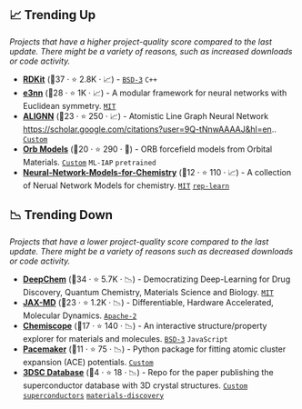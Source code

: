 ## 📈 Trending Up

_Projects that have a higher project-quality score compared to the last update. There might be a variety of reasons, such as increased downloads or code activity._

- <b><a href="https://github.com/rdkit/rdkit">RDKit</a></b> (🥇37 ·  ⭐ 2.8K · 📈) -  <code><a href="http://bit.ly/3aKzpTv">BSD-3</a></code> <code>C++</code>
- <b><a href="https://github.com/e3nn/e3nn">e3nn</a></b> (🥇28 ·  ⭐ 1K · 📈) - A modular framework for neural networks with Euclidean symmetry. <code><a href="http://bit.ly/34MBwT8">MIT</a></code>
- <b><a href="https://github.com/usnistgov/alignn">ALIGNN</a></b> (🥇23 ·  ⭐ 250 · 📈) - Atomistic Line Graph Neural Network https://scholar.google.com/citations?user=9Q-tNnwAAAAJ&hl=en.. <code><a href="https://github.com/usnistgov/alignn/blob/main/LICENSE.rst">Custom</a></code>
- <b><a href="https://github.com/orbital-materials/orb-models">Orb Models</a></b> (🥈20 ·  ⭐ 290 · 🐣) - ORB forcefield models from Orbital Materials. <code><a href="https://github.com/orbital-materials/orb-models/blob/main/LICENSE">Custom</a></code> <code>ML-IAP</code> <code>pretrained</code>
- <b><a href="https://github.com/Eipgen/Neural-Network-Models-for-Chemistry">Neural-Network-Models-for-Chemistry</a></b> (🥈12 ·  ⭐ 110 · 📈) - A collection of Nerual Network Models for chemistry. <code><a href="http://bit.ly/34MBwT8">MIT</a></code> <a href="https://en.wikipedia.org/wiki/Feature_learning"><code>rep-learn</code></a>

## 📉 Trending Down

_Projects that have a lower project-quality score compared to the last update. There might be a variety of reasons such as decreased downloads or code activity._

- <b><a href="https://github.com/deepchem/deepchem">DeepChem</a></b> (🥇34 ·  ⭐ 5.7K · 📉) - Democratizing Deep-Learning for Drug Discovery, Quantum Chemistry, Materials Science and Biology. <code><a href="http://bit.ly/34MBwT8">MIT</a></code>
- <b><a href="https://github.com/jax-md/jax-md">JAX-MD</a></b> (🥇23 ·  ⭐ 1.2K · 📉) - Differentiable, Hardware Accelerated, Molecular Dynamics. <code><a href="http://bit.ly/3nYMfla">Apache-2</a></code>
- <b><a href="https://github.com/lab-cosmo/chemiscope">Chemiscope</a></b> (🥉17 ·  ⭐ 140 · 📉) - An interactive structure/property explorer for materials and molecules. <code><a href="http://bit.ly/3aKzpTv">BSD-3</a></code> <code>JavaScript</code>
- <b><a href="https://cortner.github.io/ACEweb/software/">Pacemaker</a></b> (🥈11 ·  ⭐ 75 · 📉) - Python package for fitting atomic cluster expansion (ACE) potentials. <code><a href="https://github.com/ICAMS/python-ace/blob/master/LICENSE.md">Custom</a></code>
- <b><a href="https://github.com/aimat-lab/3DSC">3DSC Database</a></b> (🥉4 ·  ⭐ 18 · 📉) - Repo for the paper publishing the superconductor database with 3D crystal structures. <code><a href="https://github.com/aimat-lab/3DSC/blob/main/LICENSE.md">Custom</a></code> <a href="https://en.wikipedia.org/wiki/Superconductivity"><code>superconductors</code></a> <a href="https://www.psik2022.net/program/symposia#h.p_hM6hJbQD9dex"><code>materials-discovery</code></a>

